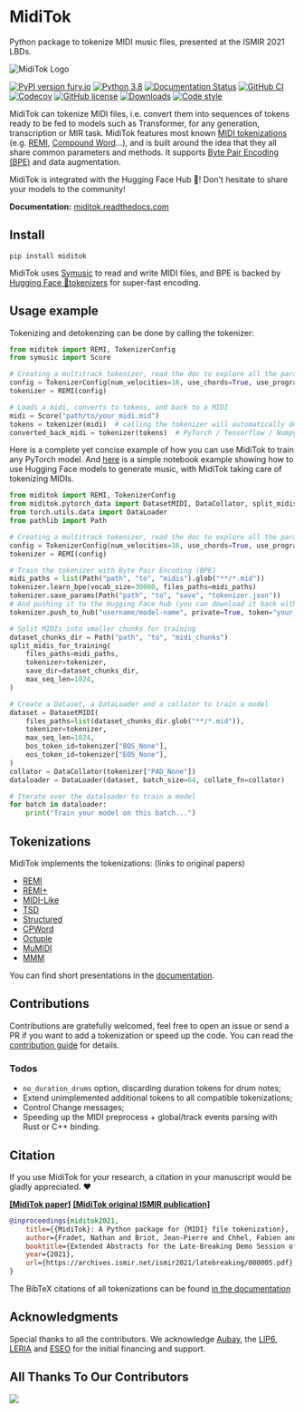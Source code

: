 # MidiTok

Python package to tokenize MIDI music files, presented at the ISMIR 2021 LBDs.

![MidiTok Logo](docs/assets/logo.png?raw=true "")

[![PyPI version fury.io](https://badge.fury.io/py/miditok.svg)](https://pypi.python.org/pypi/miditok/)
[![Python 3.8](https://img.shields.io/badge/python-3.8+-blue.svg)](https://www.python.org/downloads/release/)
[![Documentation Status](https://readthedocs.org/projects/miditok/badge/?version=latest)](https://miditok.readthedocs.io/en/latest/?badge=latest)
[![GitHub CI](https://github.com/Natooz/MidiTok/actions/workflows/pytest.yml/badge.svg)](https://github.com/Natooz/MidiTok/actions/workflows/pytest.yml)
[![Codecov](https://img.shields.io/codecov/c/github/Natooz/MidiTok)](https://codecov.io/gh/Natooz/MidiTok)
[![GitHub license](https://img.shields.io/github/license/Natooz/MidiTok.svg)](https://github.com/Natooz/MidiTok/blob/main/LICENSE)
[![Downloads](https://static.pepy.tech/badge/miditok)](https://pepy.tech/project/MidiTok)
[![Code style](https://img.shields.io/badge/code%20style-ruff-000000.svg)](https://github.com/astral-sh/ruff)

MidiTok can tokenize MIDI files, i.e. convert them into sequences of tokens ready to be fed to models such as Transformer, for any generation, transcription or MIR task.
MidiTok features most known [MIDI tokenizations](https://miditok.readthedocs.io/en/latest/tokenizations.html) (e.g. [REMI](https://arxiv.org/abs/2002.00212), [Compound Word](https://arxiv.org/abs/2101.02402)...), and is built around the idea that they all share common parameters and methods. It supports [Byte Pair Encoding (BPE)](https://arxiv.org/abs/2301.11975) and data augmentation.

MidiTok is integrated with the Hugging Face Hub 🤗! Don't hesitate to share your models to the community!

**Documentation:** [miditok.readthedocs.com](https://miditok.readthedocs.io/en/latest/index.html)

## Install

```shell
pip install miditok
```
MidiTok uses [Symusic](https://github.com/Yikai-Liao/symusic) to read and write MIDI files, and BPE is backed by [Hugging Face 🤗tokenizers](https://github.com/huggingface/tokenizers) for super-fast encoding.

## Usage example

Tokenizing and detokenzing can be done by calling the tokenizer:

```python
from miditok import REMI, TokenizerConfig
from symusic import Score

# Creating a multitrack tokenizer, read the doc to explore all the parameters
config = TokenizerConfig(num_velocities=16, use_chords=True, use_programs=True)
tokenizer = REMI(config)

# Loads a midi, converts to tokens, and back to a MIDI
midi = Score("path/to/your_midi.mid")
tokens = tokenizer(midi)  # calling the tokenizer will automatically detect MIDIs, paths and tokens
converted_back_midi = tokenizer(tokens)  # PyTorch / Tensorflow / Numpy tensors supported
```

Here is a complete yet concise example of how you can use MidiTok to train any PyTorch model. And [here](colab-notebooks/Full_Example_HuggingFace_GPT2_Transformer.ipynb) is a simple notebook example showing how to use Hugging Face models to generate music, with MidiTok taking care of tokenizing MIDIs.

```python
from miditok import REMI, TokenizerConfig
from miditok.pytorch_data import DatasetMIDI, DataCollator, split_midis_for_training
from torch.utils.data import DataLoader
from pathlib import Path

# Creating a multitrack tokenizer, read the doc to explore all the parameters
config = TokenizerConfig(num_velocities=16, use_chords=True, use_programs=True)
tokenizer = REMI(config)

# Train the tokenizer with Byte Pair Encoding (BPE)
midi_paths = list(Path("path", "to", "midis").glob("**/*.mid"))
tokenizer.learn_bpe(vocab_size=30000, files_paths=midi_paths)
tokenizer.save_params(Path("path", "to", "save", "tokenizer.json"))
# And pushing it to the Hugging Face hub (you can download it back with .from_pretrained)
tokenizer.push_to_hub("username/model-name", private=True, token="your_hf_token")

# Split MIDIs into smaller chunks for training
dataset_chunks_dir = Path("path", "to", "midi_chunks")
split_midis_for_training(
    files_paths=midi_paths,
    tokenizer=tokenizer,
    save_dir=dataset_chunks_dir,
    max_seq_len=1024,
)

# Create a Dataset, a DataLoader and a collator to train a model
dataset = DatasetMIDI(
    files_paths=list(dataset_chunks_dir.glob("**/*.mid")),
    tokenizer=tokenizer,
    max_seq_len=1024,
    bos_token_id=tokenizer["BOS_None"],
    eos_token_id=tokenizer["EOS_None"],
)
collator = DataCollator(tokenizer["PAD_None"])
dataloader = DataLoader(dataset, batch_size=64, collate_fn=collator)

# Iterate over the dataloader to train a model
for batch in dataloader:
    print("Train your model on this batch...")
```

## Tokenizations

MidiTok implements the tokenizations: (links to original papers)
* [REMI](https://dl.acm.org/doi/10.1145/3394171.3413671)
* [REMI+](https://openreview.net/forum?id=NyR8OZFHw6i)
* [MIDI-Like](https://link.springer.com/article/10.1007/s00521-018-3758-9)
* [TSD](https://arxiv.org/abs/2301.11975)
* [Structured](https://arxiv.org/abs/2107.05944)
* [CPWord](https://ojs.aaai.org/index.php/AAAI/article/view/16091)
* [Octuple](https://aclanthology.org/2021.findings-acl.70)
* [MuMIDI](https://dl.acm.org/doi/10.1145/3394171.3413721)
* [MMM](https://arxiv.org/abs/2008.06048)

You can find short presentations in the [documentation](https://miditok.readthedocs.io/en/latest/tokenizations.html).

## Contributions

Contributions are gratefully welcomed, feel free to open an issue or send a PR if you want to add a tokenization or speed up the code. You can read the [contribution guide](CONTRIBUTING.md) for details.

### Todos

* `no_duration_drums` option, discarding duration tokens for drum notes;
* Extend unimplemented additional tokens to all compatible tokenizations;
* Control Change messages;
* Speeding up the MIDI preprocess + global/track events parsing with Rust or C++ binding.

## Citation

If you use MidiTok for your research, a citation in your manuscript would be gladly appreciated. ❤️

[**[MidiTok paper]**](https://arxiv.org/abs/2310.17202)
[**[MidiTok original ISMIR publication]**](https://archives.ismir.net/ismir2021/latebreaking/000005.pdf)
```bibtex
@inproceedings{miditok2021,
    title={{MidiTok}: A Python package for {MIDI} file tokenization},
    author={Fradet, Nathan and Briot, Jean-Pierre and Chhel, Fabien and El Fallah Seghrouchni, Amal and Gutowski, Nicolas},
    booktitle={Extended Abstracts for the Late-Breaking Demo Session of the 22nd International Society for Music Information Retrieval Conference},
    year={2021},
    url={https://archives.ismir.net/ismir2021/latebreaking/000005.pdf},
}
```

The BibTeX citations of all tokenizations can be found [in the documentation](https://miditok.readthedocs.io/en/latest/citations.html)


## Acknowledgments

Special thanks to all the contributors.
We acknowledge [Aubay](https://blog.aubay.com/index.php/language/en/home/?lang=en), the [LIP6](https://www.lip6.fr/?LANG=en), [LERIA](http://blog.univ-angers.fr/leria/n) and [ESEO](https://eseo.fr/en) for the initial financing and support.

## All Thanks To Our Contributors

<a href="https://github.com/Natooz/MidiTok/graphs/contributors">
  <img src="https://contrib.rocks/image?repo=Natooz/MidiTok" />
</a>
